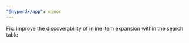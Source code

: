 ```yaml
---
"@hyperdx/app": minor
---
```


Fix: improve the discoverability of inline item expansion within the search table
